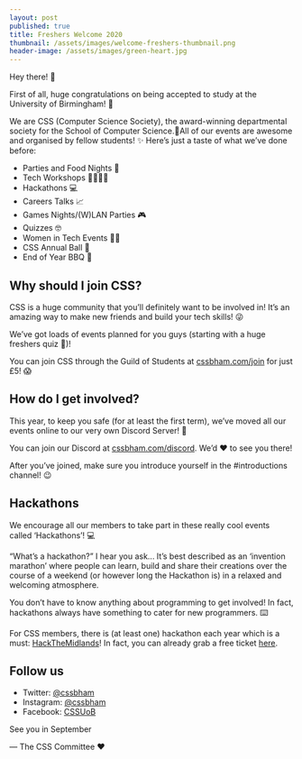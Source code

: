 ```yaml
---
layout: post
published: true
title: Freshers Welcome 2020
thumbnail: /assets/images/welcome-freshers-thumbnail.png
header-image: /assets/images/green-heart.jpg
---
```

Hey there! 👋

First of all, huge congratulations on being accepted to study at the University of Birmingham! 🎊

We are CSS (Computer Science Society), the award-winning departmental society for the School of Computer Science.🏅All of our events are awesome and organised by fellow students! ✨ Here’s just a taste of what we’ve done before: 

* Parties and Food Nights 🎊
* Tech Workshops 👨‍💻👩‍💻
* Hackathons 💻
* Careers Talks 📈
* Games Nights/(W)LAN Parties 🎮
* Quizzes 🤓
* Women in Tech Events 🙍‍♀️
* CSS Annual Ball 🕺
* End of Year BBQ 🍔

## Why should I join CSS?
CSS is a huge community that you’ll definitely want to be involved in! It’s an amazing way to make new friends and build your tech skills! 😜

We’ve got loads of events planned for you guys (starting with a huge freshers quiz 🤯)!

You can join CSS through the Guild of Students at [cssbham.com/join](https://cssbham.com/join) for just £5! 😱

## How do I get involved? 
This year, to keep you safe (for at least the first term), we’ve moved all our events online to our very own Discord Server! 👾 

You can join our Discord at [cssbham.com/discord](https://cssbham.com/discord). We’d ❤️ to see you there!

After you’ve joined, make sure you introduce yourself in the #introductions channel! 😉

## Hackathons
We encourage all our members to take part in these really cool events called ‘Hackathons’! 💻

“What’s a hackathon?” I hear you ask... It’s best described as an ‘invention marathon’ where people can learn, build and share their creations over the course of a weekend (or however long the Hackathon is) in a relaxed and welcoming atmosphere.

You don’t have to know anything about programming to get involved! In fact, hackathons always have something to cater for new programmers. ⌨️

For CSS members, there is (at least one) hackathon each year which is a must: [HackTheMidlands](https://hackthemidlands.com)! In fact, you can already grab a free ticket [here](https://www.eventbrite.co.uk/e/hackthemidlands-50-tickets-111222359070).

## Follow us
* Twitter: [@cssbham](https://www.twitter.com/cssbham)
* Instagram: [@cssbham](https://www.instagram.com/cssbham)
* Facebook: [CSSUoB](https://www.facebook.com/groups/CSSUoB)

See you in September

— The CSS Committee ❤️


 



